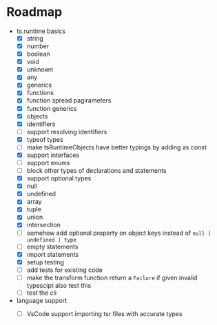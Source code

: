 # Roadmap
- ts.runtime basics
    - [x] string
    - [x] number
    - [x] boolean
    - [x] void
    - [x] unknown
    - [x] any
    - [x] generics
    - [x] functions
    - [x] function spread pagirameters
    - [x] function generics
    - [x] objects
    - [x] identifiers
    - [ ] support resolving identifiers
    - [x] typeof types
    - [ ] make tsRuntimeObjects have better typings by adding as const
    - [x] support interfaces
    - [ ] support enums
    - [ ] block other types of declarations and statements
    - [x] support optional types
    - [x] null
    - [x] undefined
    - [x] array
    - [x] tuple
    - [x] union
    - [x] intersection
    - [ ] somehow add optional property on object keys instead of `null | undefined | type`
    - [ ] empty statements
    - [x] import statements
    - [x] setup testing
    - [ ] add tests for existing code
    - [ ] make the transform function return a `Failure` if given invalid typescipt also test this
    - [ ] test the cli
- language support
    - [ ] VsCode support importing tsr files with accurate types

